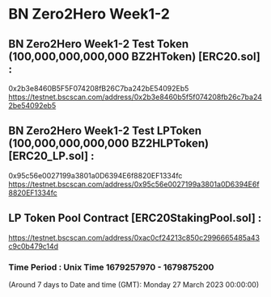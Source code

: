 # BN Zero2Hero Week1-2

## BN Zero2Hero Week1-2 Test Token (100,000,000,000,000 BZ2HToken) [ERC20.sol] :
0x2b3e8460B5F5F074208fB26C7ba242bE54092Eb5
https://testnet.bscscan.com/address/0x2b3e8460b5f5f074208fb26c7ba242be54092eb5

## BN Zero2Hero Week1-2 Test LPToken (100,000,000,000,000 BZ2HLPToken) [ERC20_LP.sol] : 
0x95c56e0027199a3801a0D6394E6f8820EF1334fc
https://testnet.bscscan.com/address/0x95c56e0027199a3801a0D6394E6f8820EF1334fc

## LP Token Pool Contract [ERC20StakingPool.sol] :
https://testnet.bscscan.com/address/0xac0cf24213c850c2996665485a43c9c0b479c14d

### Time Period : Unix Time 1679257970 - 1679875200
(Around 7 days to Date and time (GMT): Monday 27 March 2023 00:00:00)
